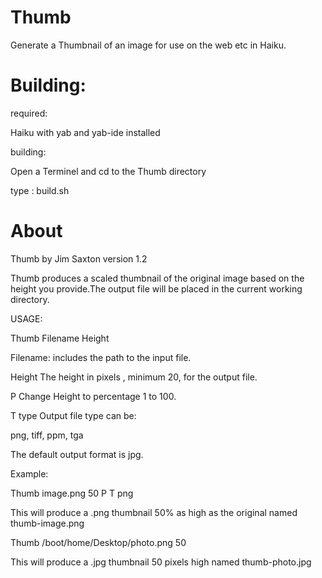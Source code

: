 # Thumb
Generate a Thumbnail of an image for use on the web etc in Haiku.


# Building:

required:

Haiku with yab and yab-ide installed

building:

Open a Terminel and cd to the Thumb directory

type : build.sh



# About


Thumb by Jim Saxton version 1.2

Thumb produces a scaled thumbnail of the original image based
on the height you provide.The output file will be placed in the
current working directory.

USAGE:

Thumb Filename Height <P> <T type>

Filename: 	includes the path to the input file.

Height 		The height in pixels , minimum  20, for the output file.

P 		Change Height to percentage 1 to 100.

T type 		Output file type can be:


png, tiff, ppm, tga

The default output format is jpg.

Example:

Thumb image.png 50 P T png

This will produce a .png thumbnail 50% as high as the original
named thumb-image.png

Thumb /boot/home/Desktop/photo.png 50

This will produce a .jpg thumbnail 50 pixels high named thumb-photo.jpg

